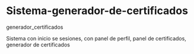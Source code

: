 # Sistema-generador-de-certificados
generador_certificados

Sistema con inicio se sesiones, con panel de perfil, panel de certificados, generador de certificados
